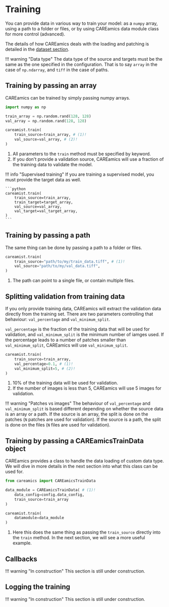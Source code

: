 # Training

You can provide data in various way to train your model: as a `numpy` array, using a
path to a folder or files, or by using CAREamics data module class for more control
(advanced).

The details of how CAREamics deals with the loading and patching is detailed in the
[dataset section](datasets).


!!! warning "Data type"
    The data type of the source and targets must be the same as the one specified in the configuration.
    That is to say `array` in the case of `np.ndarray`, and `tiff` in the case of paths.


## Training by passing an array

CAREamics can be trained by simply passing numpy arrays.

```python title="Training by passing an array"
import numpy as np

train_array = np.random.rand(128, 128)
val_array = np.random.rand(128, 128)

careamist.train(
    train_source=train_array, # (1)!
    val_source=val_array, # (2)!
)
```

1. All parameters to the `train` method must be specified by keyword.
2. If you don't provide a validation source, CAREamics will use a fraction of the training data
   to validate the model.


!!! info "Supervised training"
    If you are training a supervised model, you must provide the target data as well.

    ```python
    careamist.train(
        train_source=train_array,
        train_target=target_array,
        val_source=val_array,
        val_target=val_target_array,
    )
    ```

## Training by passing a path

The same thing can be done by passing a path to a folder or files.

```python title="Training by passing a path"
careamist.train(
    train_source="path/to/my/train_data.tiff", # (1)!
    val_source="path/to/my/val_data.tiff",
)
```

1. The path can point to a single file, or contain multiple files.

## Splitting validation from training data

If you only provide training data, CAREamics will extract the validation data directly
from the training set. There are two parameters controlling that behaviour: `val_percentage`
and `val_minimum_split`.

`val_percentage` is the fraction of the training data that will be used for validation, and
`val_minimum_split` is the minimum number of iamges used. If the percentage leads to a 
number of patches smaller than `val_minimum_split`, CAREamics will use `val_minimum_split`.

```python title="Splitting validation from training data"
careamist.train(
    train_source=train_array,
    val_percentage=0.1, # (1)!
    val_minimum_split=5, # (2)!
)
```

1. 10% of the training data will be used for validation.
2. If the number of images is less than 5, CAREamics will use 5 images for validation.


!!! warning "Patches vs images"
    The behaviour of `val_percentage` and `val_minimum_split` is based different depending
    on whether the source data is an array or a path. If the source is an array, the
    split is done on the patches (`N` patches are used for validation). If the source is a
    path, the split is done on the files (`N` files are used for validation).


## Training by passing a CAREamicsTrainData object

CAREamics provides a class to handle the data loading of custom data type. We will dive 
in more details in the next section into what this class can be used for.

```python title="Training by passing a CAREamicsTrainData object"
from careamics import CAREamicsTrainData

data_module = CAREamicsTrainData( # (1)!
    data_config=config.data_config,
    train_source=train_array
)

careamist.train(
    datamodule=data_module
)
```

1. Here this does the same thing as passing the `train_source` directly into the `train` method.
    In the next section, we will see a more useful example.


## Callbacks

!!! warning "In construction"
    This section is still under construction.


## Logging the training

!!! warning "In construction"
    This section is still under construction.

